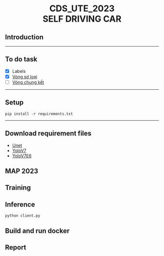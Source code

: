 <h1><center> CDS_UTE_2023 <br> SELF DRIVING CAR</center></h1>

## Introduction

---
## To do task 
- [x] Labels 
- [x] [Vòng sơ loại](https://github.com/NguyenHoangAnhTuanute/client_only_segment)
- [ ] [Vòng chung kết](https://github.com/NguyenHoangAnhTuanute/client_segment_OD)
---

## Setup
```
pip install -r requirements.txt
```

---
## Download requirement files
- [Unet]()
- [YoloV7]()
- [YoloV7E6]()

## MAP 2023

## Training


## Inference
```
python client.py
```

## Build and run docker


## Report

